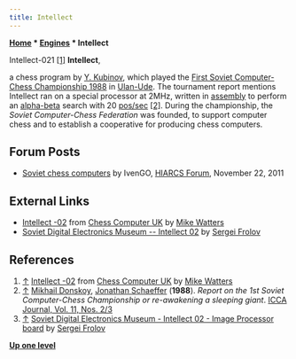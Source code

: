 ```yaml
---
title: Intellect
---
```

**[Home](Home "Home") \* [Engines](Engines "Engines") \* Intellect**



 [](http://www.chesscomputeruk.com/html/intellect_-02.html) Intellect-021 <a id="cite-note-1" href="#cite-ref-1">[1]</a> 
**Intellect**,  

a chess program by [Y. Kubinov](index.php?title=Y._Kubinov&action=edit&redlink=1 "Y. Kubinov (page does not exist)"), which played the [First Soviet Computer-Chess Championship 1988](First_Soviet_Computer-Chess_Championship_1988 "First Soviet Computer-Chess Championship 1988") in [Ulan-Ude](https://en.wikipedia.org/wiki/Ulan-Ude). 
The tournament report mentions Intellect ran on a special processor at 2MHz, written in [assembly](Assembly "Assembly") to perform an [alpha-beta](Alpha-Beta "Alpha-Beta") search with 20 [pos/sec](Nodes_per_Second "Nodes per Second") <a id="cite-note-2" href="#cite-ref-2">[2]</a>. 
During the championship, the *Soviet Computer-Chess Federation* was founded, to support computer chess and to establish a cooperative for producing chess computers. 



## Forum Posts


* [Soviet chess computers](http://www.hiarcs.net/forums/viewtopic.php?p=52920) by IvenGO, [HIARCS Forum](Computer_Chess_Forums "Computer Chess Forums"), November 22, 2011


## External Links


* [Intellect -02](http://www.chesscomputeruk.com/html/intellect_-02.html) from [Chess Computer UK](http://www.chesscomputeruk.com/index.html) by [Mike Watters](Mike_Watters "Mike Watters")
* [Soviet Digital Electronics Museum -- Intellect 02](http://www.leningrad.su/museum/show_calc.php?n=328) by [Sergei Frolov](https://www.facebook.com/sergei.frolov)


## References


1. <a id="cite-ref-1" href="#cite-note-1">↑</a> [Intellect -02](http://www.chesscomputeruk.com/html/intellect_-02.html) from [Chess Computer UK](http://www.chesscomputeruk.com/index.html) by [Mike Watters](Mike_Watters "Mike Watters")
2. <a id="cite-ref-2" href="#cite-note-2">↑</a> [Mikhail Donskoy](Mikhail_Donskoy "Mikhail Donskoy"), [Jonathan Schaeffer](Jonathan_Schaeffer "Jonathan Schaeffer") (**1988**). *Report on the 1st Soviet Computer-Chess Championship or re-awakening a sleeping giant*. [ICCA Journal, Vol. 11, Nos. 2/3](ICGA_Journal#11_23 "ICGA Journal")
3. <a id="cite-ref-3" href="#cite-note-3">↑</a> [Soviet Digital Electronics Museum - Intellect 02 - Image Processor board](http://www.leninburg.com/museum/show_big.php?n=1420) by [Sergei Frolov](http://rk86.com/frolov/calcolle.htm)

**[Up one level](Engines "Engines")**







 
